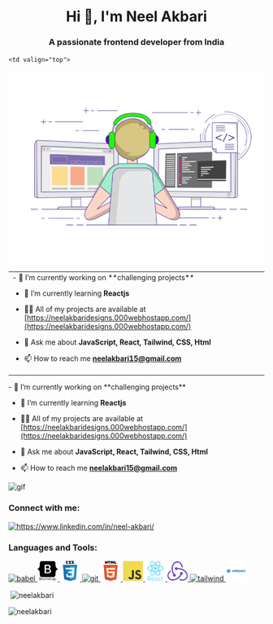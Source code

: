 <h1 align="center">Hi 👋, I'm Neel Akbari</h1>
<h3 align="center">A passionate frontend developer from India</h3>
<table>
  <tr>
    <td valign="top">- 🔭 I’m currently working on **challenging projects**

- 🌱 I’m currently learning **Reactjs**

- 👨‍💻 All of my projects are available at [https://neelakbaridesigns.000webhostapp.com/](https://neelakbaridesigns.000webhostapp.com/)

- 💬 Ask me about **JavaScript, React, Tailwind, CSS, Html**

- 📫 How to reach me **neelakbari15@gmail.com**</td>

      <td valign="top">
      
 ![](https://github.com/neelakbari/neelakbari/blob/main/gif.gif)
      </td>
      
     

    
  </tr>
</table>

<div display="flex">
<div>
- 🔭 I’m currently working on **challenging projects**

- 🌱 I’m currently learning **Reactjs**

- 👨‍💻 All of my projects are available at [https://neelakbaridesigns.000webhostapp.com/](https://neelakbaridesigns.000webhostapp.com/)

- 💬 Ask me about **JavaScript, React, Tailwind, CSS, Html**

- 📫 How to reach me **neelakbari15@gmail.com**
</div>
 
![gif](https://user-images.githubusercontent.com/112858087/235429838-af369d24-1164-4b5a-9b8b-86ee4d9c6e41.gif)

</div>
<h3 align="left">Connect with me:</h3>
<p align="left">
<a href="https://linkedin.com/in/https://www.linkedin.com/in/neel-akbari/" target="blank"><img align="center" src="https://raw.githubusercontent.com/rahuldkjain/github-profile-readme-generator/master/src/images/icons/Social/linked-in-alt.svg" alt="https://www.linkedin.com/in/neel-akbari/" height="30" width="40" /></a>
</p>

<h3 align="left">Languages and Tools:</h3>
<p align="left"> <a href="https://babeljs.io/" target="_blank" rel="noreferrer"> <img src="https://www.vectorlogo.zone/logos/babeljs/babeljs-icon.svg" alt="babel" width="40" height="40"/> </a> <a href="https://getbootstrap.com" target="_blank" rel="noreferrer"> <img src="https://raw.githubusercontent.com/devicons/devicon/master/icons/bootstrap/bootstrap-plain-wordmark.svg" alt="bootstrap" width="40" height="40"/> </a> <a href="https://www.w3schools.com/css/" target="_blank" rel="noreferrer"> <img src="https://raw.githubusercontent.com/devicons/devicon/master/icons/css3/css3-original-wordmark.svg" alt="css3" width="40" height="40"/> </a> <a href="https://git-scm.com/" target="_blank" rel="noreferrer"> <img src="https://www.vectorlogo.zone/logos/git-scm/git-scm-icon.svg" alt="git" width="40" height="40"/> </a> <a href="https://www.w3.org/html/" target="_blank" rel="noreferrer"> <img src="https://raw.githubusercontent.com/devicons/devicon/master/icons/html5/html5-original-wordmark.svg" alt="html5" width="40" height="40"/> </a> <a href="https://developer.mozilla.org/en-US/docs/Web/JavaScript" target="_blank" rel="noreferrer"> <img src="https://raw.githubusercontent.com/devicons/devicon/master/icons/javascript/javascript-original.svg" alt="javascript" width="40" height="40"/> </a> <a href="https://reactjs.org/" target="_blank" rel="noreferrer"> <img src="https://raw.githubusercontent.com/devicons/devicon/master/icons/react/react-original-wordmark.svg" alt="react" width="40" height="40"/> </a> <a href="https://redux.js.org" target="_blank" rel="noreferrer"> <img src="https://raw.githubusercontent.com/devicons/devicon/master/icons/redux/redux-original.svg" alt="redux" width="40" height="40"/> </a> <a href="https://tailwindcss.com/" target="_blank" rel="noreferrer"> <img src="https://www.vectorlogo.zone/logos/tailwindcss/tailwindcss-icon.svg" alt="tailwind" width="40" height="40"/> </a> <a href="https://webpack.js.org" target="_blank" rel="noreferrer"> <img src="https://raw.githubusercontent.com/devicons/devicon/d00d0969292a6569d45b06d3f350f463a0107b0d/icons/webpack/webpack-original-wordmark.svg" alt="webpack" width="40" height="40"/> </a> </p>

<p>&nbsp;<img align="center" src="https://github-readme-stats.vercel.app/api?username=neelakbari&show_icons=true&locale=en" alt="neelakbari" /></p>

<p><img align="center" src="https://github-readme-streak-stats.herokuapp.com/?user=neelakbari&" alt="neelakbari" /></p>

